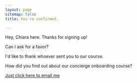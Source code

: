 ```yaml
---
layout: page
sitemap: false
title: You're confirmed.

---
```


Hey, Chiara here. Thanks for signing up!

Can I ask for a favor?

I'd like to thank whoever sent you to our course.

How did you find out about our concierge onboarding course?

<a href="mailto:chiara@sohelpful.me?Subject=Hey Chiara, I found out about All Aboard through..." target="_top">Just click here to email me</a>
